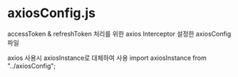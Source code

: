 # axiosConfig.js
accessToken &amp; refreshToken 처리를 위한 axios Interceptor 설정한 axiosConfig 파일

axios 사용시 axiosInstance로 대체하여 사용
import axiosInstance from "../axiosConfig";

